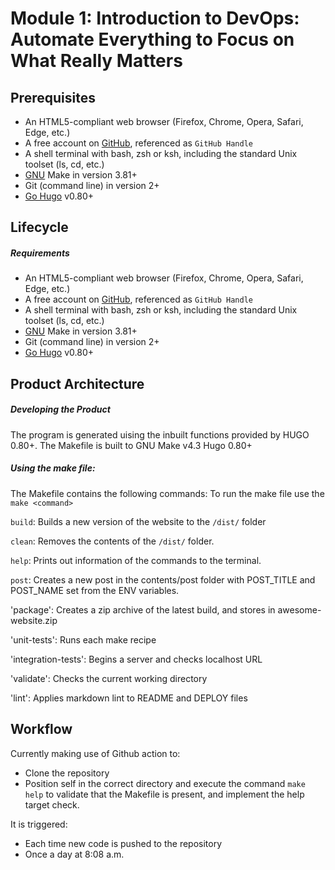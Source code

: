# Module 1: Introduction to DevOps: Automate Everything to Focus on What Really Matters

## Prerequisites

- An HTML5-compliant web browser (Firefox, Chrome, Opera, Safari, Edge, etc.)
- A free account on [GitHub](https://github.com/), referenced as `GitHub Handle`
- A shell terminal with bash, zsh or ksh, including the standard Unix toolset (ls, cd, etc.)
- [GNU](https://www.gnu.org/software/make/) Make in version 3.81+
- Git (command line) in version 2+
- [Go Hugo](https://gohugo.io/) v0.80+

## Lifecycle

##### Requirements

- An HTML5-compliant web browser (Firefox, Chrome, Opera, Safari, Edge, etc.)
- A free account on [GitHub](https://github.com/), referenced as `GitHub Handle`
- A shell terminal with bash, zsh or ksh, including the standard Unix toolset (ls, cd, etc.)
- [GNU](https://www.gnu.org/software/make/) Make in version 3.81+
- Git (command line) in version 2+
- [Go Hugo](https://gohugo.io/) v0.80+

## Product Architecture

##### Developing the Product

The program is generated uising the inbuilt functions provided by HUGO 0.80+.
The Makefile is built to GNU Make v4.3
Hugo 0.80+

##### Using the make file:

The Makefile contains the following commands:
To run the make file use the `make <command>`

`build`:
Builds a new version of the website to the `/dist/` folder

`clean`:
Removes the contents of the `/dist/` folder.

`help`:
Prints out information of the commands to the terminal.

`post`:
Creates a new post in the contents/post folder with POST_TITLE and POST_NAME
set from the ENV variables.

'package':
Creates a zip archive of the latest build, and stores in awesome-website.zip

'unit-tests':
Runs each make recipe

'integration-tests':
Begins a server and checks localhost URL

'validate':
Checks the current working directory

'lint':
Applies markdown lint to README and DEPLOY files

## Workflow

Currently making use of Github action to:

-   Clone the repository
-   Position self in the correct directory and execute the command `make help` to validate that the Makefile is present, and implement the help target check.

It is triggered:

-   Each time new code is pushed to the repository
-   Once a day at 8:08 a.m.